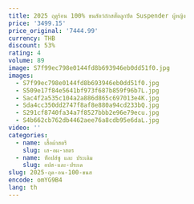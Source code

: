 ```yaml
---
title: 2025 ฤดูร้อน 100% ขนสัตว์ถักสตั๊ดลูกปัด Suspender ผู้หญิง
price: '3499.15'
price_original: '7444.99'
currency: THB
discount: 53%
rating: 4
volume: 89
image: S7f99ec798e0144fd8b693946eb0dd51f0.jpg
images:
  - S7f99ec798e0144fd8b693946eb0dd51f0.jpg
  - S509e17f84e5641bf973f687b859f96b7L.jpg
  - Sac4f2a535c104a2a886d865c697013e4K.jpg
  - Sda4cc350dd2747f8af8e880a94cd233bQ.jpg
  - S291cf8740fa34a7f8527bbb2e96e79ecu.jpg
  - S4b662cb762db4462aee76a8cdb95e6daL.jpg
video: ''
categories:
  - name: เสื้อผ้าสตรี
    slug: เส-อผ-าสตร
  - name: ท็อปส์ซู และ ประเดิม
    slug: อปส-และ-ประเด
slug: 2025-ฤด-อน-100-ขนส
encode: omYG9B4
lang: th
---
```

  